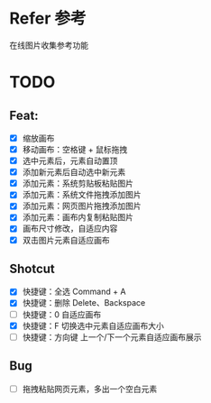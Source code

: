 # Refer 参考

在线图片收集参考功能

# TODO
## Feat:
* [x] 缩放画布
* [x] 移动画布：空格键 + 鼠标拖拽
* [x] 选中元素后，元素自动置顶
* [x] 添加新元素后自动选中新元素
* [x] 添加元素：系统剪贴板粘贴图片
* [x] 添加元素：系统文件拖拽添加图片
* [x] 添加元素：网页图片拖拽添加图片
* [x] 添加元素：画布内复制粘贴图片
* [x] 画布尺寸修改，自适应内容
* [x] 双击图片元素自适应画布
  
## Shotcut
* [x] 快捷键：全选 Command + A
* [x] 快捷键：删除 Delete、Backspace
* [ ] 快捷键：0 自适应画布
* [x] 快捷键：F 切换选中元素自适应画布大小
* [ ] 快捷键：方向键 上一个/下一个元素自适应画布展示

## Bug
* [ ] 拖拽粘贴网页元素，多出一个空白元素
